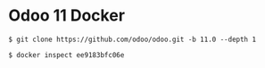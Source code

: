 # Odoo 11 Docker

```
$ git clone https://github.com/odoo/odoo.git -b 11.0 --depth 1
```

```
$ docker inspect ee9183bfc06e
```